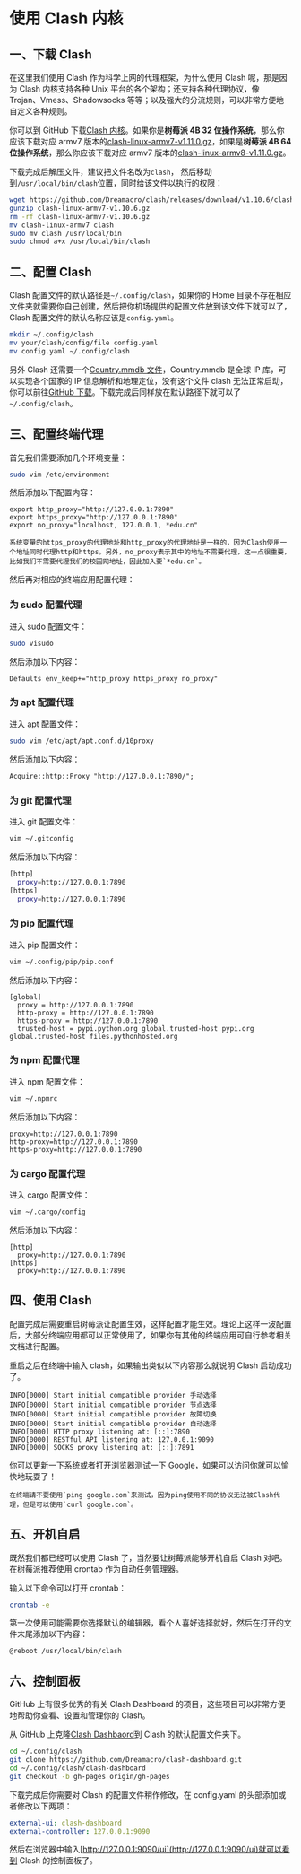 # 使用 Clash 内核

## 一、下载 Clash

在这里我们使用 Clash 作为科学上网的代理框架，为什么使用 Clash 呢，那是因为 Clash 内核支持各种 Unix 平台的各个架构；还支持各种代理协议，像 Trojan、Vmess、Shadowsocks 等等；以及强大的分流规则，可以非常方便地自定义各种规则。

你可以到 GitHub 下载[Clash 内核](https://github.com/Dreamacro/clash/releases)。如果你是**树莓派 4B 32 位操作系统**，那么你应该下载对应 armv7 版本的[clash-linux-armv7-v1.11.0.gz](https://github.com/Dreamacro/clash/releases/download/v1.11.0/clash-linux-armv7-v1.11.0.gz)，如果是**树莓派 4B 64 位操作系统**，那么你应该下载对应 armv7 版本的[clash-linux-armv8-v1.11.0.gz](https://github.com/Dreamacro/clash/releases/download/v1.11.0/clash-linux-armv8-v1.11.0.gz)。

下载完成后解压文件，建议把文件名改为`clash`， 然后移动到`/usr/local/bin/clash`位置，同时给该文件以执行的权限：

```bash
wget https://github.com/Dreamacro/clash/releases/download/v1.10.6/clash-linux-armv7-v1.10.6.gz
gunzip clash-linux-armv7-v1.10.6.gz
rm -rf clash-linux-armv7-v1.10.6.gz
mv clash-linux-armv7 clash
sudo mv clash /usr/local/bin
sudo chmod a+x /usr/local/bin/clash
```

## 二、配置 Clash

Clash 配置文件的默认路径是`~/.config/clash`，如果你的 Home 目录不存在相应文件夹就需要你自己创建，然后把你机场提供的配置文件放到该文件下就可以了，Clash 配置文件的默认名称应该是`config.yaml`。

```bash
mkdir ~/.config/clash
mv your/clash/config/file config.yaml
mv config.yaml ~/.config/clash
```

另外 Clash 还需要一个[Country.mmdb 文件](data/Country.mmdb)，Country.mmdb 是全球 IP 库，可以实现各个国家的 IP 信息解析和地理定位，没有这个文件 clash 无法正常启动，你可以前往[GitHub 下载](https://github.com/SukkaW/Koolshare-Clash/blob/master/koolclash/koolclash/config/Country.mmdb)。下载完成后同样放在默认路径下就可以了`~/.config/clash`。

## 三、配置终端代理

首先我们需要添加几个环境变量：

```bash
sudo vim /etc/environment
```

然后添加以下配置内容：

```
export http_proxy="http://127.0.0.1:7890"
export https_proxy="http://127.0.0.1:7890"
export no_proxy="localhost, 127.0.0.1, *edu.cn"
```

```admonish warning
系统变量的https_proxy的代理地址和http_proxy的代理地址是一样的，因为Clash使用一个地址同时代理http和https。另外，no_proxy表示其中的地址不需要代理，这一点很重要，比如我们不需要代理我们的校园网地址，因此加入要`*edu.cn`。
```

然后再对相应的终端应用配置代理：

### 为 sudo 配置代理

进入 sudo 配置文件：

```bash
sudo visudo
```

然后添加以下内容：

```
Defaults env_keep+="http_proxy https_proxy no_proxy"
```

### 为 apt 配置代理

进入 apt 配置文件：

```bash
sudo vim /etc/apt/apt.conf.d/10proxy
```

然后添加以下内容：

```
Acquire::http::Proxy "http://127.0.0.1:7890/";
```

### 为 git 配置代理

进入 git 配置文件：

```bash
vim ~/.gitconfig
```

然后添加以下内容：

```bash
[http]
  proxy=http://127.0.0.1:7890
[https]
  proxy=http://127.0.0.1:7890
```

### 为 pip 配置代理

进入 pip 配置文件：

```bash
vim ~/.config/pip/pip.conf
```

然后添加以下内容：

```
[global]
  proxy = http://127.0.0.1:7890
  http-proxy = http://127.0.0.1:7890
  https-proxy = http://127.0.0.1:7890
  trusted-host = pypi.python.org global.trusted-host pypi.org global.trusted-host files.pythonhosted.org
```

### 为 npm 配置代理

进入 npm 配置文件：

```bash
vim ~/.npmrc
```

然后添加以下内容：

```
proxy=http://127.0.0.1:7890
http-proxy=http://127.0.0.1:7890
https-proxy=http://127.0.0.1:7890
```

### 为 cargo 配置代理

进入 cargo 配置文件：

```bash
vim ~/.cargo/config
```

然后添加以下内容：

```
[http]
  proxy=http://127.0.0.1:7890
[https]
  proxy=http://127.0.0.1:7890
```

## 四、使用 Clash

配置完成后需要重启树莓派让配置生效，这样配置才能生效。理论上这样一波配置后，大部分终端应用都可以正常使用了，如果你有其他的终端应用可自行参考相关文档进行配置。

重启之后在终端中输入 clash，如果输出类似以下内容那么就说明 Clash 启动成功了。

```
INFO[0000] Start initial compatible provider 手动选择
INFO[0000] Start initial compatible provider 节点选择
INFO[0000] Start initial compatible provider 故障切换
INFO[0000] Start initial compatible provider 自动选择
INFO[0000] HTTP proxy listening at: [::]:7890
INFO[0000] RESTful API listening at: 127.0.0.1:9090
INFO[0000] SOCKS proxy listening at: [::]:7891
```

你可以更新一下系统或者打开浏览器测试一下 Google，如果可以访问你就可以愉快地玩耍了！

```admonish warning
在终端请不要使用`ping google.com`来测试，因为ping使用不同的协议无法被Clash代理，但是可以使用`curl google.com`。
```

## 五、开机自启

既然我们都已经可以使用 Clash 了，当然要让树莓派能够开机自启 Clash 对吧。在树莓派推荐使用 crontab 作为自动任务管理器。

输入以下命令可以打开 crontab：

```bash
crontab -e
```

第一次使用可能需要你选择默认的编辑器，看个人喜好选择就好，然后在打开的文件末尾添加以下内容：

```
@reboot /usr/local/bin/clash
```

## 六、控制面板

GitHub 上有很多优秀的有关 Clash Dashboard 的项目，这些项目可以非常方便地帮助你查看、设置和管理你的 Clash。

从 GitHub 上克隆[Clash Dashbaord](https://github.com/Dreamacro/clash-dashboard.git)到 Clash 的默认配置文件夹下。

```bash
cd ~/.config/clash
git clone https://github.com/Dreamacro/clash-dashboard.git
cd ~/.config/clash/clash-dashboard
git checkout -b gh-pages origin/gh-pages
```

下载完成后你需要对 Clash 的配置文件稍作修改，在 config.yaml 的头部添加或者修改以下两项：

```config.yaml
external-ui: clash-dashboard
external-controller: 127.0.0.1:9090
```

然后在浏览器中输入[http://127.0.0.1:9090/ui](http://127.0.0.1:9090/ui)就可以看到 Clash 的控制面板了。
